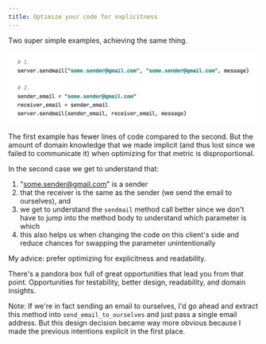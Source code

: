 ```yaml
---
title: Optimize your code for explicitness
---
```



Two super simple examples, achieving the same thing.

![](/assets/images/explicit_code.png)

The first example has fewer lines of code compared to the second. But the amount of domain knowledge that we made implicit (and thus lost since we failed to communicate it) when optimizing for that metric is disproportional.

In the second case we get to understand that:
1) "some.sender@gmail.com" is a sender
2) that the receiver is the same as the sender (we send the email to ourselves), and
3) we get to understand the `sendmail` method call better since we don't have to jump into the method body to understand which parameter is which
4) this also helps us when changing the code on this client's side and reduce chances for swapping the parameter unintentionally

My advice: prefer optimizing for explicitness and readability.

There's a pandora box full of great opportunities that lead you from that point. Opportunities for testability, better design, readability, and domain insights.

Note: If we're in fact sending an email to ourselves, I'd go ahead and extract this method into `send_email_to_ourselves` and just pass a single email address.
But this design decision became way more obvious because I made the previous intentions explicit in the first place.
